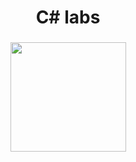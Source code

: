 <h1 align="center">C# labs</h1>
   <h3 align="center"><img src="https://cdn.worldvectorlogo.com/logos/c--4.svg" width="185" height="175"></h3>
   
